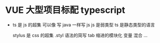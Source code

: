# VUE 大型项目标配 typescript

- ts 是 js 的超集
   可以像 写 java 一样写 js
   js 是弱类型 ts 是静态类型的语言

   stylus 是 css 的超集 .styl
   语法的简写 tab 缩进的模块化 变量 混合 ...